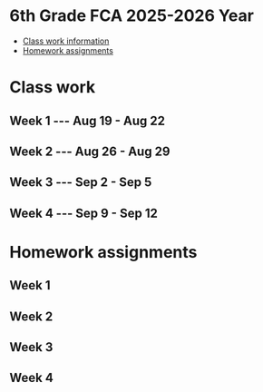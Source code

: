 # 6th Grade FCA 2025-2026 Year

* [Class work information](#class-work)
* [Homework assignments](#homework-assignments)



# Class work
## Week 1 --- Aug 19 - Aug 22

## Week 2 --- Aug 26 - Aug 29

## Week 3 --- Sep 2 - Sep 5

## Week 4 --- Sep 9 - Sep 12

# Homework assignments
## Week 1

## Week 2

## Week 3

## Week 4